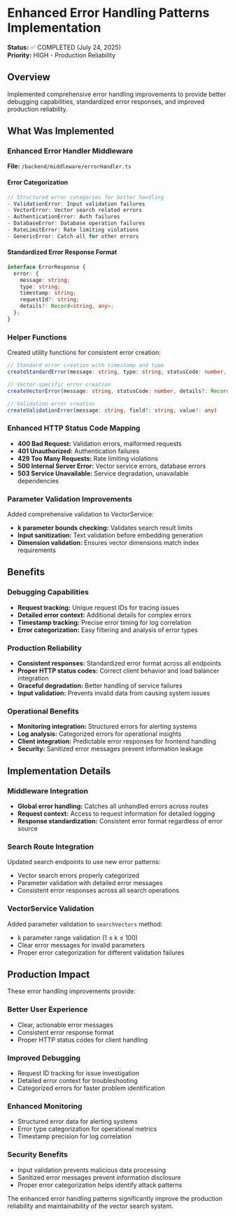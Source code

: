 # Enhanced Error Handling Patterns Implementation

**Status:** ✅ COMPLETED (July 24, 2025)  
**Priority:** HIGH - Production Reliability

## Overview
Implemented comprehensive error handling improvements to provide better debugging capabilities, standardized error responses, and improved production reliability.

## What Was Implemented

### Enhanced Error Handler Middleware
**File:** `/backend/middleware/errorHandler.ts`

#### Error Categorization
```typescript
// Structured error categories for better handling
- ValidationError: Input validation failures
- VectorError: Vector search related errors  
- AuthenticationError: Auth failures
- DatabaseError: Database operation failures
- RateLimitError: Rate limiting violations
- GenericError: Catch-all for other errors
```

#### Standardized Error Response Format
```typescript
interface ErrorResponse {
  error: {
    message: string;
    type: string;
    timestamp: string;
    requestId?: string;
    details?: Record<string, any>;
  };
}
```

### Helper Functions
Created utility functions for consistent error creation:

```typescript
// Standard error creation with timestamp and type
createStandardError(message: string, type: string, statusCode: number, details?: Record<string, any>)

// Vector-specific error creation
createVectorError(message: string, statusCode: number, details?: Record<string, any>)

// Validation error creation
createValidationError(message: string, field?: string, value?: any)
```

### Enhanced HTTP Status Code Mapping
- **400 Bad Request:** Validation errors, malformed requests
- **401 Unauthorized:** Authentication failures
- **429 Too Many Requests:** Rate limiting violations
- **500 Internal Server Error:** Vector service errors, database errors
- **503 Service Unavailable:** Service degradation, unavailable dependencies

### Parameter Validation Improvements
Added comprehensive validation to VectorService:
- **k parameter bounds checking:** Validates search result limits
- **Input sanitization:** Text validation before embedding generation
- **Dimension validation:** Ensures vector dimensions match index requirements

## Benefits

### Debugging Capabilities
- **Request tracking:** Unique request IDs for tracing issues
- **Detailed error context:** Additional details for complex errors
- **Timestamp tracking:** Precise error timing for log correlation
- **Error categorization:** Easy filtering and analysis of error types

### Production Reliability
- **Consistent responses:** Standardized error format across all endpoints
- **Proper HTTP status codes:** Correct client behavior and load balancer integration
- **Graceful degradation:** Better handling of service failures
- **Input validation:** Prevents invalid data from causing system issues

### Operational Benefits
- **Monitoring integration:** Structured errors for alerting systems
- **Log analysis:** Categorized errors for operational insights
- **Client integration:** Predictable error responses for frontend handling
- **Security:** Sanitized error messages prevent information leakage

## Implementation Details

### Middleware Integration
- **Global error handling:** Catches all unhandled errors across routes
- **Request context:** Access to request information for detailed logging
- **Response standardization:** Consistent error format regardless of error source

### Search Route Integration
Updated search endpoints to use new error patterns:
- Vector search errors properly categorized
- Parameter validation with detailed error messages
- Consistent error responses across all search operations

### VectorService Validation
Added parameter validation to `searchVectors` method:
- k parameter range validation (1 ≤ k ≤ 100)
- Clear error messages for invalid parameters
- Proper error categorization for different validation failures

## Production Impact
These error handling improvements provide:

### Better User Experience
- Clear, actionable error messages
- Consistent error response format
- Proper HTTP status codes for client handling

### Improved Debugging
- Request ID tracking for issue investigation
- Detailed error context for troubleshooting
- Categorized errors for faster problem identification

### Enhanced Monitoring
- Structured error data for alerting systems
- Error type categorization for operational metrics
- Timestamp precision for log correlation

### Security Benefits
- Input validation prevents malicious data processing
- Sanitized error messages prevent information disclosure
- Proper error categorization helps identify attack patterns

The enhanced error handling patterns significantly improve the production reliability and maintainability of the vector search system.